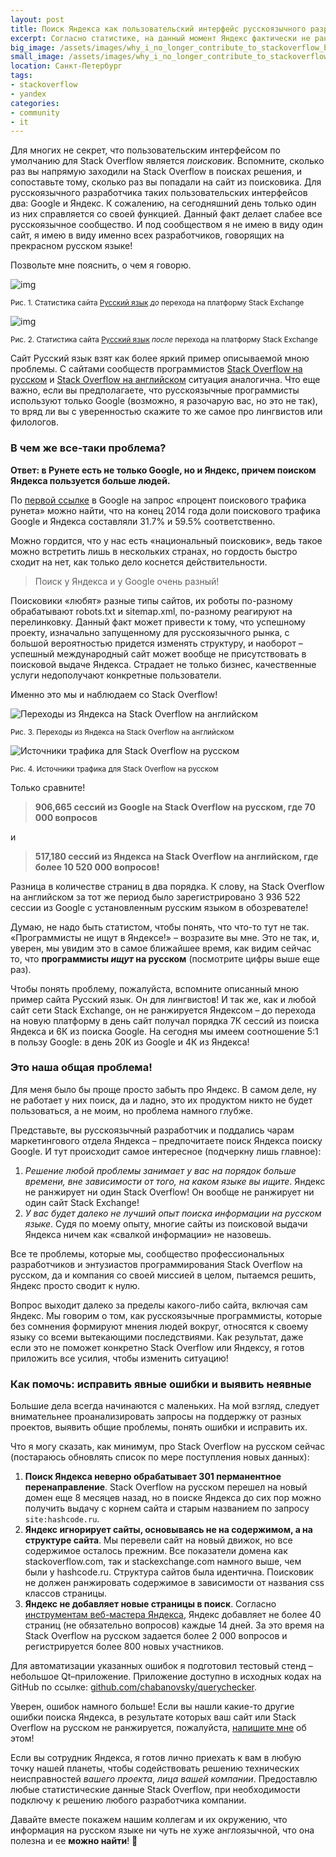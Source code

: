 ```yaml
---
layout: post
title: Поиск Яндекса как пользовательский интерфейс русскоязычного разработчика для Stack Overflow на русском и на английском
excerpt: Согласно статистике, на данный момент Яндекс фактически не ранжирует Stack Overflow ни на русском, ни на английском. Давайте попробуем понять, почему и как исправить, вместе.
big_image: /assets/images/why_i_no_longer_contribute_to_stackoverflow_big.png
small_image: /assets/images/why_i_no_longer_contribute_to_stackoverflow_small.png
location: Санкт-Петербург
tags:
- stackoverflow
- yandex
categories:
- community
- it
---
```


Для многих не секрет, что пользовательским интерфейсом по умолчанию для Stack Overflow является _поисковик_. Вспомните, сколько раз вы напрямую заходили на Stack Overflow в поисках решения, и сопоставьте тому, сколько раз вы попадали на сайт из поисковика. Для русскоязычного разработчика таких пользовательских интерфейсов два: Google и Яндекс. К сожалению, на сегодняшний день только один из них справляется со своей функцией. Данный факт делает слабее все русскоязычное сообщество. И под сообществом я не имею в виду один сайт, я имею в виду именно всех разработчиков, говорящих на прекрасном русском языке!

Позвольте мне пояснить, о чем я говорю.

![img](http://i.stack.imgur.com/h5Igy.png)

 <sub>Рис. 1. Статистика сайта <a href='http://rus.stackexchange.com/'>Русский язык</a> _до_ перехода на платформу Stack Exchange</sub>

![img](http://i.stack.imgur.com/xMtZK.png)

 <sub>Рис. 2. Статистика сайта <a href='http://rus.stackexchange.com/'>Русский язык</a> _после_ перехода на платформу Stack Exchange</sub>

Сайт Русский язык взят как более яркий пример описываемой мною проблемы. С сайтами сообществ программистов <a href='http://ru.stackoverflow.com/'>Stack Overflow на русском</a> и <a href='http://ru.stackoverflow.com/'>Stack Overflow на английском</a> ситуация аналогична. Что еще важно, если вы предполагаете, что русскоязычные программисты используют только Google (возможно, я разочарую вас, но это не так), то вряд ли вы с уверенностью скажите то же самое про лингвистов или филологов.

### В чем же все-таки проблема?

__Ответ: в Рунете есть не только Google, но и Яндекс, причем поиском Яндекса пользуется больше людей.__

По [первой ссылке](http://lenta.ru/news/2014/11/11/googleya/) в Google на запрос «процент поискового трафика рунета» можно найти, что на конец 2014 года доли поискового трафика Google и Яндекса составляли 31.7% и 59.5% соответственно.

Можно гордится, что у нас есть «национальный поисковик», ведь такое можно встретить лишь в нескольких странах, но гордость быстро сходит на нет, как только дело коснется действительности.

> Поиск у Яндекса и у Google очень разный!

Поисковики «любят» разные типы сайтов, их роботы по-разному обрабатывают robots.txt и sitemap.xml, по-разному реагируют на перелинковку. Данный факт может привести к тому, что успешному проекту, изначально запущенному для русскоязычного рынка, с большой вероятностью придется изменять структуру, и наоборот – успешный международный сайт может вообще не присутствовать в поисковой выдаче Яндекса. Страдает не только бизнес, качественные услуги недополучают конкретные пользователи.

Именно это мы и наблюдаем со Stack Overflow!

![Переходы из Яндекса на Stack Overflow на английском](http://i.stack.imgur.com/O88go.png)

<sub>Рис. 3. Переходы из Яндекса на Stack Overflow на английском</sub>

![Источники трафика для Stack Overflow на русском](http://i.stack.imgur.com/B5nXK.png)

<sub>Рис. 4. Источники трафика для Stack Overflow на русском</sub>

Только сравните!

> __906,665 сессий из Google на Stack Overflow на русском, где 70 000 вопросов__

и

> __517,180 сессий из Яндекса на Stack Overflow на английском, где более 10 520 000 вопросов!__

Разница в количестве страниц в два порядка. К слову, на Stack Overflow на английском за тот же период было зарегистрировано 3 936 522 сессии из Google с установленным русским языком в обозревателе!

Думаю, не надо быть статистом, чтобы понять, что что-то тут не так. «Программисты не ищут в Яндексе!» – возразите вы мне. Это не так, и, уверен, мы увидим это в самое ближайшее время, как видим сейчас то, что __программисты _ищут_ на русском__ (посмотрите цифры выше еще раз).

Чтобы понять проблему, пожалуйста, вспомните описанный мною пример сайта Русский язык. Он для лингвистов! И так же, как и любой сайт сети Stack Exchange, он не ранжируется Яндексом – до перехода на новую платформу в день сайт получал порядка 7К сессий из поиска Яндекса и 6К из поиска Google. На сегодня мы имеем соотношение 5:1 в пользу Google: в день 20К из Google и 4К из Яндекса!

###  Это наша общая проблема!

Для меня было бы проще просто забыть про Яндекс. В самом деле, ну не работает у них поиск, да и ладно, это их продуктом никто не будет пользоваться, а не моим, но проблема намного глубже.

Представьте, вы русскоязычный разработчик и поддались чарам маркетингового отдела Яндекса – предпочитаете поиск Яндекса поиску Google. И тут происходит самое интересное (подчеркну лишь главное):

1.  _Решение любой проблемы занимает у вас на порядок больше времени, вне зависимости от того, на каком языке вы ищите_. Яндекс не ранжирует ни один Stack Overflow! Он вообще не ранжирует ни один сайт Stack Exchange!
2. _У вас будет далеко не лучший опыт поиска информации на русском языке_. Судя по моему опыту, многие сайты из поисковой выдачи Яндекса ничем как «свалкой информации» не назовешь.

Все те проблемы, которые мы, сообщество профессиональных разработчиков и энтузиастов программирования Stack Overflow на русском, да и компания со своей миссией в целом, пытаемся решить, Яндекс просто сводит к нулю.

Вопрос выходит далеко за пределы какого-либо сайта, включая сам Яндекс. Мы говорим о том, как русскоязычные программисты, которые без сомнения формируют мнения людей вокруг, относятся к своему языку со всеми вытекающими последствиями. Как результат, даже если это не поможет конкретно Stack Overflow или Яндексу, я готов приложить все усилия, чтобы изменить ситуацию!

###  Как помочь: исправить явные ошибки и выявить неявные

Большие дела всегда начинаются с маленьких. На мой взгляд, следует внимательнее проанализировать запросы на поддержку от разных проектов, выявить общие проблемы, понять ошибки и исправить их.

Что я могу сказать, как минимум, про Stack Overflow на русском сейчас (постараюсь обновлять список по мере поступления новых данных):

1. __Поиск Яндекса неверно обрабатывает 301 перманентное перенаправление__. Stack Overflow на русском перешел на новый домен еще 8 месяцев назад, но в поиске Яндекса до сих пор можно получить выдачу с корнем сайта и старым названием по запросу `site:hashcode.ru`.
2. __Яндекс игнорирует сайты, основываясь не на содержимом, а на структуре сайта__. Мы перевели сайт на новый движок, но все содержимое осталось прежним. Все показатели домена как stackoverflow.com, так и stackexchange.com намного выше, чем были у hashcode.ru. Структура сайтов была идентична. Поисковик не должен ранжировать содержимое в зависимости от названия css классов страницы.
3. __Яндекс не добавляет новые страницы в поиск__. Согласно [инструментам веб-мастера Яндекса](http://webmaster.yandex.ru), Яндекс добавляет не более 40 страниц (не обязательно вопросов) каждые 14 дней. За это время на Stack Overflow на русском задается более 2 000 вопросов и регистрируется более 800 новых участников.

Для автоматизации указанных ошибок я подготовил тестовый стенд – небольшое Qt–приложение. Приложение доступно в исходных кодах на GitHub по ссылке: [github.com/chabanovsky/querychecker](https://github.com/chabanovsky/querychecker).

Уверен, ошибок намного больше! Если вы нашли какие-то другие ошибки поиска Яндекса, в результате которых ваш сайт или Stack Overflow на русском не ранжируется, пожалуйста, [напишите мне](http://ru.stackoverflow.com/users/6/?tab=profile) об этом!

Если вы сотрудник Яндекса, я готов лично приехать к вам в любую точку нашей планеты, чтобы содействовать решению технических неисправностей _вашего проекта_, _лица вашей компании_. Предоставлю любые статистические данные Stack Overflow, при необходимости подключу к решению любого разработчика компании.

Давайте вместе покажем нашим коллегам и их окружению, что информация на русском языке ни чуть не хуже англоязычной, что она полезна и ее __можно найти__!


